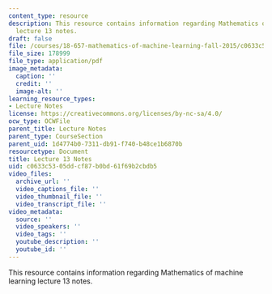```yaml
---
content_type: resource
description: This resource contains information regarding Mathematics of machine learning
  lecture 13 notes.
draft: false
file: /courses/18-657-mathematics-of-machine-learning-fall-2015/c0633c5305ddcf87b0bd61f69b2cbdb5_MIT18_657F15_L13.pdf
file_size: 178999
file_type: application/pdf
image_metadata:
  caption: ''
  credit: ''
  image-alt: ''
learning_resource_types:
- Lecture Notes
license: https://creativecommons.org/licenses/by-nc-sa/4.0/
ocw_type: OCWFile
parent_title: Lecture Notes
parent_type: CourseSection
parent_uid: 1d4774b0-7311-db91-f740-b48ce1b6870b
resourcetype: Document
title: Lecture 13 Notes
uid: c0633c53-05dd-cf87-b0bd-61f69b2cbdb5
video_files:
  archive_url: ''
  video_captions_file: ''
  video_thumbnail_file: ''
  video_transcript_file: ''
video_metadata:
  source: ''
  video_speakers: ''
  video_tags: ''
  youtube_description: ''
  youtube_id: ''
---
```

This resource contains information regarding Mathematics of machine learning lecture 13 notes.
